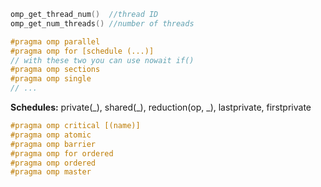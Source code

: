 ```c++
omp_get_thread_num()  //thread ID
omp_get_num_threads() //number of threads

#pragma omp parallel 
#pragma omp for [schedule (...)]
// with these two you can use nowait if()
#pragma omp sections
#pragma omp single 
// ...
```
**Schedules:** private(\_), shared(_), reduction(op, _), lastprivate, firstprivate

```c++
#pragma omp critical [(name)]
#pragma omp atomic
#pragma omp barrier
#pragma omp for ordered
#pragma omp ordered
#pragma omp master
```